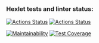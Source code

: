 ### Hexlet tests and linter status:
[![Actions Status](https://github.com/Absaidov/java-project-78/workflows/hexlet-check/badge.svg)](https://github.com/Absaidov/java-project-78/actions) [![Actions Status](https://github.com/Absaidov/java-project-78/actions/workflows/main.yml/badge.svg)](https://github.com/Absaidov/java-project-78/actions/workflows/main.yml)

[![Maintainability](https://api.codeclimate.com/v1/badges/50518c88003ac86aae61/maintainability)](https://codeclimate.com/github/Absaidov/java-project-78/maintainability) [![Test Coverage](https://api.codeclimate.com/v1/badges/50518c88003ac86aae61/test_coverage)](https://codeclimate.com/github/Absaidov/java-project-78/test_coverage)
